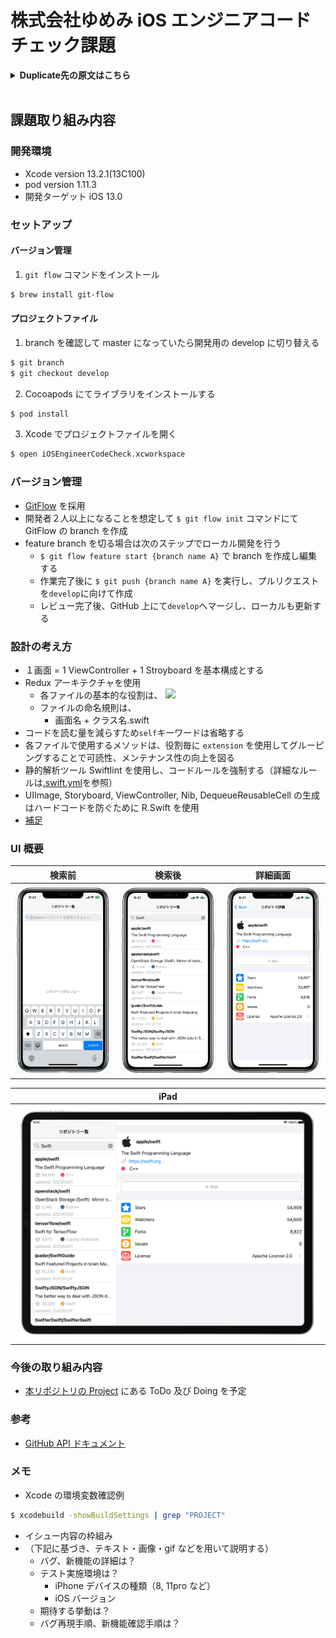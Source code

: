 # 株式会社ゆめみ iOS エンジニアコードチェック課題

<details>
<summary><b>Duplicate先の原文はこちら</b></summary>
<div>

## 概要

本プロジェクトは株式会社ゆめみ（以下弊社）が、弊社に iOS エンジニアを希望する方に出す課題のベースプロジェクトです。本課題が与えられた方は、下記の概要を詳しく読んだ上で課題を取り組んでください。

## アプリ仕様

本アプリは GitHub のリポジトリーを検索するアプリです。

![動作イメージ](README_Images/app.gif)

### 環境

- IDE：基本最新の安定版（本概要作成時点では Xcode 11.4.1）
- Swift：基本最新の安定版（本概要作成時点では Swift 5.1）
- 開発ターゲット：基本最新の安定版（本概要作成時点では iOS 13.4）
- サードパーティーライブラリーの利用：オープンソースのものに限り制限しない

### 動作

1. 何かしらのキーワードを入力
2. GitHub API（`search/repositories`）でリポジトリーを検索し、結果一覧を概要（リポジトリ名）で表示
3. 特定の結果を選択したら、該当リポジトリの詳細（リポジトリ名、オーナーアイコン、プロジェクト言語、Star 数、Watcher 数、Fork 数、Issue 数）を表示

## 課題取り組み方法

Issues を確認した上、本プロジェクトを [**Duplicate** してください](https://help.github.com/en/github/creating-cloning-and-archiving-repositories/duplicating-a-repository)（Fork しないようにしてください。必要ならプライベートリポジトリーにしても大丈夫です）。今後のコミットは全てご自身のリポジトリーで行ってください。

コードチェックの課題 Issue は全て [`課題`](https://github.com/yumemi/ios-engineer-codecheck/milestone/1) Milestone がついており、難易度に応じて Label が [`初級`](https://github.com/yumemi/ios-engineer-codecheck/issues?q=is%3Aopen+is%3Aissue+label%3A初級+milestone%3A課題)、[`中級`](https://github.com/yumemi/ios-engineer-codecheck/issues?q=is%3Aopen+is%3Aissue+label%3A中級+milestone%3A課題+) と [`ボーナス`](https://github.com/yumemi/ios-engineer-codecheck/issues?q=is%3Aopen+is%3Aissue+label%3Aボーナス+milestone%3A課題+) に分けられています。課題の必須／選択は下記の表とします：

|                | 初級 | 中級 | ボーナス |
| -------------: | :--: | :--: | :------: |
| 新卒／未経験者 | 必須 | 選択 |   選択   |
|   中途／経験者 | 必須 | 必須 |   選択   |

課題が完成したら、リポジトリーのアドレスを教えてください。

</div>
</details>
<br />

## 課題取り組み内容

### 開発環境

- Xcode version 13.2.1(13C100)
- pod version 1.11.3
- 開発ターゲット iOS 13.0

### セットアップ

#### バージョン管理

1. `git flow` コマンドをインストール

```bash
$ brew install git-flow
```

#### プロジェクトファイル

1. branch を確認して master になっていたら開発用の develop に切り替える

```bash
$ git branch
$ git checkout develop
```

2. Cocoapods にてライブラリをインストールする

```ruby
$ pod install
```

3. Xcode でプロジェクトファイルを開く

```bash
$ open iOSEngineerCodeCheck.xcworkspace
```

### バージョン管理

- [GitFlow](https://danielkummer.github.io/git-flow-cheatsheet/index.ja_JP.html) を採用
- 開発者２人以上になることを想定して `$ git flow init` コマンドにて GitFlow の branch を作成
- feature branch を切る場合は次のステップでローカル開発を行う
  - `$ git flow feature start {branch name A}` で branch を作成し編集する
  - 作業完了後に `$ git push {branch name A}` を実行し、プルリクエストを`develop`に向けて作成
  - レビュー完了後、GitHub 上にて`develop`へマージし、ローカルも更新する

### 設計の考え方

- １画面 = 1 ViewController + 1 Stroyboard を基本構成とする
- Redux アーキテクチャを使用
  - 各ファイルの基本的な役割は、
    <img width=800 src="https://user-images.githubusercontent.com/33107697/202435526-17aee328-f5d5-4124-b886-a5066a1fc7ad.png">
  - ファイルの命名規則は、
    - 画面名 + クラス名.swift
- コードを読む量を減らすため`self`キーワードは省略する
- 各ファイルで使用するメソッドは、役割毎に `extension` を使用してグルーピングすることで可読性、メンテナンス性の向上を図る
- 静的解析ツール Swiftlint を使用し、コードルールを強制する（詳細なルールは[.swift.yml](https://github.com/shusuke0812/ios-engineer-codecheck/blob/develop/.swiftlint.yml)を参照）
- UIImage, Storyboard, ViewController, Nib, DequeueReusableCell の生成はハードコードを防ぐために R.Swift を使用
- [補足](https://docs.google.com/document/d/17Yw5mwveyvS5llqP7CnE-C9KhJ9JP55ZnwIiUUik4yE/edit?usp=sharing)

### UI 概要

|                   検索前                   |                      検索後                       |                          詳細画面                          |
| :----------------------------------------: | :-----------------------------------------------: | :--------------------------------------------------------: |
| ![検索前](README_Images/search_screen.png) | ![検索後](README_Images/search_result_screen.png) | ![詳細画面](README_Images/search_result_detail_screen.png) |

|                  iPad                  |
| :------------------------------------: |
| ![iPad](README_Images/iPad_screen.png) |

### 今後の取り組み内容

- [本リポジトリの Project](https://github.com/shusuke0812/ios-engineer-codecheck/projects/1) にある ToDo 及び Doing を予定

### 参考

- [GitHub API ドキュメント](https://docs.github.com/ja/rest/reference/search#search-repositories)

### メモ

- Xcode の環境変数確認例

```bash
$ xcodebuild -showBuildSettings | grep "PROJECT"
```

- イシュー内容の枠組み
- （下記に基づき、テキスト・画像・gif などを用いて説明する）
  - バグ、新機能の詳細は？
  - テスト実施環境は？
    - iPhone デバイスの種類（8, 11pro など）
    - iOS バージョン
  - 期待する挙動は？
  - バグ再現手順、新機能確認手順は？
